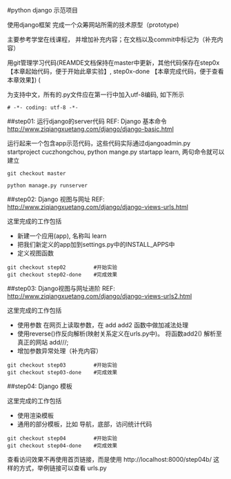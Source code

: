 #python django 示范项目

使用django框架 完成一个众筹网站所需的技术原型（prototype)

主要参考学堂在线课程， 并增加补充内容；在文档以及commit中标记为（补充内容）

用git管理学习代码(REAMDE文档保持在master中更新，其他代码保存在step0x【本章起始代码，便于开始此章实验】, step0x-done 【本章完成代码，便于查看本章效果】) (

为支持中文，所有的.py文件应在第一行中加入utf-8编码, 如下所示
```
# -*- coding: utf-8 -*-
```


##step01: 运行django的server代码
REF: Django 基本命令 http://www.ziqiangxuetang.com/django/django-basic.html

运行起来一个包含app示范代码，这些代码实际通过djangoadmin.py startproject cuczhongchou, python mange.py startapp learn, 两句命令就可以建立

```
git checkout master 

python manage.py runserver
```

##step02: Django 视图与网址
REF:  http://www.ziqiangxuetang.com/django/django-views-urls.html

这里完成的工作包括
* 新建一个应用(app), 名称叫 learn
* 把我们新定义的app加到settings.py中的INSTALL_APPS中
* 定义视图函数

```
git checkout step02  		#开始实验
git checkout step02-done  	#完成效果
```
##step03: Django视图与网址进阶
REF: http://www.ziqiangxuetang.com/django/django-views-urls2.html

这里完成的工作包括
* 使用参数  在网页上读取参数，在 add add2 函数中做加减法处理
* 使用reverse()作反向解析(映射关系定义在urls.py中)。 将函数add2() 解析至真正的网站 add///;
* 增加参数异常处理（补充内容）


```
git checkout step03  		#开始实验
git checkout step03-done  	#完成效果
```

##step04: Django 模板


这里完成的工作包括
* 使用渲染模板
* 通用的部分模板，比如 导航，底部，访问统计代码


```
git checkout step04  		#开始实验
git checkout step04-done  	#完成效果
```

查看访问效果不再使用首页链接，而是使用 http://localhost:8000/step04b/ 这样的方式，举例链接可以查看 urls.py